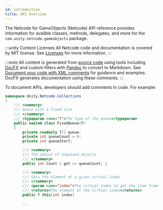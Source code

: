 ```yaml
---
id: introduction
title: API Overview
---
```


The Netcode for GameObjects (Netcode) API reference provides information for availble classes, methods, delegates, and more for the `com.unity.netcode.gameobjects` package.

:::unity Content Licenses
All Netcode code and documentation is covered by MIT license. See [Licenses](/reference/license) for more information.
:::

:::note
All content is generated from [source code](https://github.com/Unity-Technologies/com.unity.netcode.gameobjects) using tools including [DocFX](https://dotnet.github.io/docfx/) and custom filters with [Pandoc](https://pandoc.org/) to convert to Markdown. See [Document your code with XML comments](https://docs.microsoft.com/en-us/dotnet/csharp/codedoc) for guidance and examples. DocFX generates documentation using these comments. 
:::

To document APIs, developers should add comments in code. For example:

```csharp
namespace Unity.Netcode.Collections
{
    /// <summary>
    /// Queue with a fixed size
    /// </summary>
    /// <typeparam name="T">The type of the queue</typeparam>
    public sealed class FixedQueue<T>
    {
        private readonly T[] queue;
        private int queueCount = 0;
        private int queueStart;

        /// <summary>
        /// The amount of enqueued objects
        /// </summary>
        public int Count { get => queueCount; }

        /// <summary>
        /// Gets the element at a given virtual index
        /// </summary>
        /// <param name="index">The virtual index to get the item from</param>
        /// <returns>The element at the virtual index</returns>
        public T this[int index]

        ...
```
